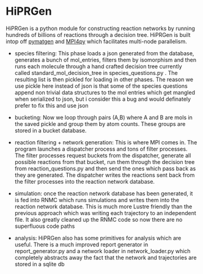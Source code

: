 # HiPRGen

HiPRGen is a python module for constructing reaction networks by running hundreds of billions of reactions through a decision tree. HiPRGen is built intop off [pymatgen](https://pymatgen.org/) and [MPI4py](https://pymatgen.org/) which facilitates multi-node parallelism.

- species filtering: This phase loads a json generated from the database, generates a bunch of mol_entries, filters them by isomorphism and then runs each molecule through a hand crafted decision tree currently called standard_mol_decision_tree in species_questions.py . The resulting list is then pickled for loading in other phases. The reason we use pickle here instead of json is that some of the species questions append non trivial data structures to the mol entries which get mangled when serialized to json, but i consider this a bug and would definately prefer to fix this and use json

- bucketing: Now we loop through pairs (A,B) where A and B are mols in the saved pickle and group them by atom counts. These groups are stored in a bucket database.

- reaction filtering + network generation: This is where MPI comes in. The program launches a dispatcher process and tons of filter processes. The filter processes request buckets from the dispatcher, generate all possible reactions from that bucket, run them through the decision tree from reaction_questions.py and then send the ones which pass back as they are generated. The dispatcher writes the reactions sent back from the filter processes into the reaction network database.

- simulation: once the reaction network database has been generated, it is fed into RNMC which runs simulations and writes them into the reaction network database. This is much more Lustre friendly than the previous approach which was writing each trajectory to an independent file. It also greatly cleaned up the RNMC code so now there are no superfluous code paths

- analysis: HiPRGen also has some primitives for analysis which are useful. There is a much improved report generator in report_generator.py and a network loader in network_loader.py which completely abstracts away the fact that the network and trajectories are stored in a sqlite db
